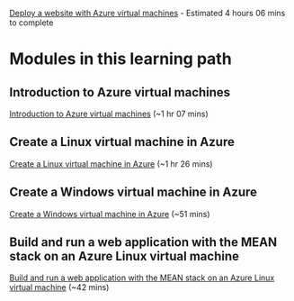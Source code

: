 [Deploy a website with Azure virtual machines](https://docs.microsoft.com/en-us/learn/paths/deploy-a-website-with-azure-virtual-machines/) - Estimated 4 hours 06 mins to complete

# Modules in this learning path

## Introduction to Azure virtual machines

[Introduction to Azure virtual machines](https://docs.microsoft.com/en-us/learn/modules/intro-to-azure-virtual-machines/) (~1 hr 07 mins)

## Create a Linux virtual machine in Azure

[Create a Linux virtual machine in Azure](https://docs.microsoft.com/en-us/learn/modules/create-linux-virtual-machine-in-azure/) (~1 hr 26 mins)

## Create a Windows virtual machine in Azure

[Create a Windows virtual machine in Azure](https://docs.microsoft.com/en-us/learn/modules/create-windows-virtual-machine-in-azure/) (~51 mins)

## Build and run a web application with the MEAN stack on an Azure Linux virtual machine

[Build and run a web application with the MEAN stack on an Azure Linux virtual machine](https://docs.microsoft.com/en-us/learn/modules/build-a-web-app-with-mean-on-a-linux-vm/) (~42 mins)
